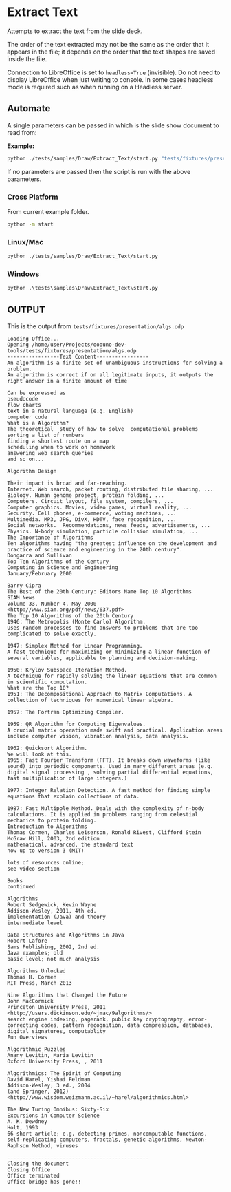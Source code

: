 # Extract Text

Attempts to extract the text from the slide deck.

The order of the text extracted may not be the same as the order
that it appears in the file; it depends on the order that the text shapes are saved inside the file.

Connection to LibreOffice is set to `headless=True` (invisible).
Do not need to display LibreOffice when just writing to console.
In some cases headless mode is required such as when running on a Headless server.

## Automate

A single parameters can be passed in which is the slide show document to read from:

**Example:**

```sh
python ./tests/samples/Draw/Extract_Text/start.py "tests/fixtures/presentation/algs.odp"
```

If no parameters are passed then the script is run with the above parameters.

### Cross Platform

From current example folder.

```sh
python -m start
```

### Linux/Mac

```sh
python ./tests/samples/Draw/Extract_Text/start.py
```

### Windows

```ps
python .\tests\samples\Draw\Extract_Text\start.py
```

## OUTPUT

This is the output from `tests/fixtures/presentation/algs.odp`

```text
Loading Office...
Opening /home/user/Projects/ooouno-dev-tools/tests/fixtures/presentation/algs.odp
-----------------Text Content-----------------
An algorithm is a finite set of unambiguous instructions for solving a problem.
An algorithm is correct if on all legitimate inputs, it outputs the right answer in a finite amount of time

Can be expressed as
pseudocode
flow charts
text in a natural language (e.g. English)
computer code
What is a Algorithm?
The theoretical  study of how to solve  computational problems
sorting a list of numbers
finding a shortest route on a map
scheduling when to work on homework
answering web search queries
and so on...

Algorithm Design

Their impact is broad and far-reaching.
Internet. Web search, packet routing, distributed file sharing, ...
Biology. Human genome project, protein folding, ...
Computers. Circuit layout, file system, compilers, ...
Computer graphics. Movies, video games, virtual reality, ...
Security. Cell phones, e-commerce, voting machines, ...
Multimedia. MP3, JPG, DivX, HDTV, face recognition, ...
Social networks.  Recommendations, news feeds, advertisements, ...
Physics. N-body simulation, particle collision simulation, ...
The Importance of Algorithms
Ten algorithms having "the greatest influence on the development and practice of science and engineering in the 20th century".
Dongarra and Sullivan
Top Ten Algorithms of the Century
Computing in Science and Engineering
January/February 2000

Barry Cipra
The Best of the 20th Century: Editors Name Top 10 Algorithms
SIAM News
Volume 33, Number 4, May 2000
<http://www.siam.org/pdf/news/637.pdf>
The Top 10 Algorithms of the 20th Century
1946: The Metropolis (Monte Carlo) Algorithm.
Uses random processes to find answers to problems that are too complicated to solve exactly.

1947: Simplex Method for Linear Programming.
A fast technique for maximizing or minimizing a linear function of several variables, applicable to planning and decision-making.

1950: Krylov Subspace Iteration Method.
A technique for rapidly solving the linear equations that are common in scientific computation.
What are the Top 10?
1951: The Decompositional Approach to Matrix Computations. A collection of techniques for numerical linear algebra.

1957: The Fortran Optimizing Compiler.

1959: QR Algorithm for Computing Eigenvalues.
A crucial matrix operation made swift and practical. Application areas include computer vision, vibration analysis, data analysis.

1962: Quicksort Algorithm.
We will look at this.
1965: Fast Fourier Transform (FFT). It breaks down waveforms (like sound) into periodic components. Used in many different areas (e.g. digital signal processing , solving partial differential equations, fast multiplication of large integers.)

1977: Integer Relation Detection. A fast method for finding simple equations that explain collections of data.

1987: Fast Multipole Method. Deals with the complexity of n-body calculations. It is applied in problems ranging from celestial mechanics to protein folding.
Introduction to Algorithms
Thomas Cormen, Charles Leiserson, Ronald Rivest, Clifford Stein
McGraw Hill, 2003, 2nd edition
mathematical, advanced, the standard text
now up to version 3 (MIT)

lots of resources online;
see video section

Books
continued

Algorithms
Robert Sedgewick, Kevin Wayne
Addison-Wesley, 2011, 4th ed.
implementation (Java) and theory
intermediate level

Data Structures and Algorithms in Java
Robert Lafore
Sams Publishing, 2002, 2nd ed.
Java examples; old
basic level; not much analysis

Algorithms Unlocked
Thomas H. Cormen
MIT Press, March 2013

Nine Algorithms that Changed the Future
John MacCormick
Princeton University Press, 2011
<http://users.dickinson.edu/~jmac/9algorithms/>
search engine indexing, pagerank, public key cryptography, error-correcting codes, pattern recognition, data compression, databases, digital signatures, computablity
Fun Overviews

Algorithmic Puzzles
Anany Levitin, Maria Levitin
Oxford University Press, , 2011

Algorithmics: The Spirit of Computing
David Harel, Yishai Feldman
Addison-Wesley; 3 ed., 2004
(and Springer, 2012)
<http://www.wisdom.weizmann.ac.il/~harel/algorithmics.html>

The New Turing Omnibus: Sixty-Six
Excursions in Computer Science
A. K. Dewdney
Holt, 1993
66 short article; e.g. detecting primes, noncomputable functions, self-replicating computers, fractals, genetic algorithms, Newton-Raphson Method, viruses

----------------------------------------------
Closing the document
Closing Office
Office terminated
Office bridge has gone!!
```
